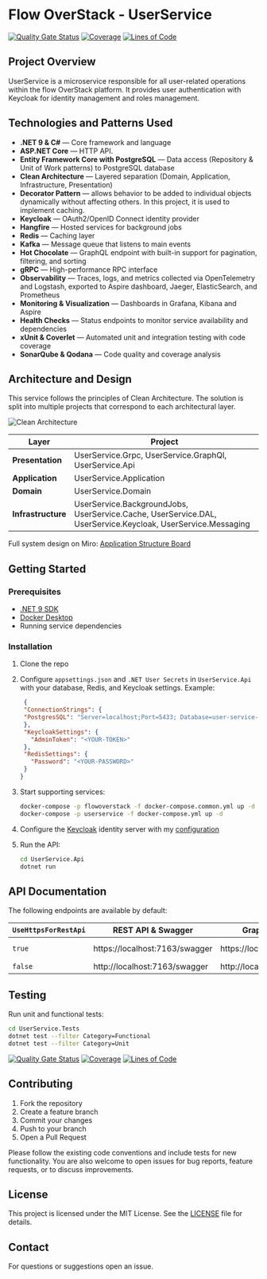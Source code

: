 # Flow OverStack - UserService
[![Quality Gate Status](https://sonarcloud.io/api/project_badges/measure?project=flow-OverStack_UserService&metric=alert_status)](https://sonarcloud.io/summary/new_code?id=flow-OverStack_UserService)
[![Coverage](https://sonarcloud.io/api/project_badges/measure?project=flow-OverStack_UserService&metric=coverage)](https://sonarcloud.io/summary/new_code?id=flow-OverStack_UserService)
[![Lines of Code](https://sonarcloud.io/api/project_badges/measure?project=flow-OverStack_UserService&metric=ncloc)](https://sonarcloud.io/summary/new_code?id=flow-OverStack_UserService)

## Project Overview

UserService is a microservice responsible for all user-related operations within the flow OverStack platform. It provides user authentication with Keycloak for identity management and roles management.

## Technologies and Patterns Used

* **.NET 9 & C#** — Core framework and language
* **ASP.NET Core** — HTTP API.
* **Entity Framework Core with PostgreSQL** — Data access (Repository & Unit of Work patterns) to PostgreSQL database
* **Clean Architecture** — Layered separation (Domain, Application, Infrastructure, Presentation)
* **Decorator Pattern** — allows behavior to be added to individual objects dynamically without affecting others. In this project, it is used to implement caching.
* **Keycloak** — OAuth2/OpenID Connect identity provider
* **Hangfire** — Hosted services for background jobs
* **Redis** — Caching layer
* **Kafka** — Message queue that listens to main events
* **Hot Chocolate** — GraphQL endpoint with built-in support for pagination, filtering, and sorting
* **gRPC** — High-performance RPC interface
* **Observability** — Traces, logs, and metrics collected via OpenTelemetry and Logstash, exported to Aspire dashboard, Jaeger, ElasticSearch, and Prometheus
* **Monitoring & Visualization** — Dashboards in Grafana, Kibana and Aspire
* **Health Checks** — Status endpoints to monitor service availability and dependencies
* **xUnit & Coverlet** — Automated unit and integration testing with code coverage
* **SonarQube & Qodana** — Code quality and coverage analysis

## Architecture and Design
This service follows the principles of Clean Architecture. The solution is split into multiple projects that correspond to each architectural layer.

![Clean Architecture](https://www.milanjovanovic.tech/blogs/mnw_017/clean_architecture.png?imwidth=1920)

| Layer | Project |
| ----- | ------- |
| **Presentation** | UserService.Grpc, UserService.GraphQl, UserService.Api |
| **Application** | UserService.Application |
| **Domain** | UserService.Domain |
| **Infrastructure** | UserService.BackgroundJobs, UserService.Cache, UserService.DAL, UserService.Keycloak, UserService.Messaging |

Full system design on Miro: [Application Structure Board](https://miro.com/app/board/uXjVLx6YYx4=/?share_link_id=993967197754)

## Getting Started

### Prerequisites

* [.NET 9 SDK](https://dotnet.microsoft.com/download)
* [Docker Desktop](https://docs.docker.com/desktop)
* Running service dependencies

### Installation

1. Clone the repo
2. Configure `appsettings.json` and `.NET User Secrets` in `UserService.Api` with your database, Redis, and Keycloak settings.
   Example: 
   ```json
    {
    "ConnectionStrings": {
    "PostgresSQL": "Server=localhost;Port=5433; Database=user-service-db; User Id=<YOUR-USER-ID>; Password=<YOUR-PASSWORD>"
    },
    "KeycloakSettings": {
      "AdminToken": "<YOUR-TOKEN>"
    },
    "RedisSettings": {
      "Password": "<YOUR-PASSWORD>"
    }
   }
   ```
3. Start supporting services:

   ```bash
   docker-compose -p flowoverstack -f docker-compose.common.yml up -d
   docker-compose -p userservice -f docker-compose.yml up -d
   ```
4. Configure the [Keycloak](https://www.keycloak.org/) identity server with my [configuration](https://docs.google.com/document/d/1LTFL4mZwN1-Y8lZyZLealjHX2HKZkry9yW52EQIAQcg/edit?usp=sharing)
5. Run the API:

   ```bash
   cd UserService.Api
   dotnet run
   ```
## API Documentation

The following endpoints are available by default:

| `UseHttpsForRestApi` | REST API & Swagger | GraphQL Endpoint | gRPC Endpoint |
| ------------------ | ------------------ | ---------------- | ------------- |
| `true` | https://localhost:7163/swagger |	https://localhost:7163/graphql | https://localhost:7163 http://localhost:5044 |
| `false`	| http://localhost:7163/swagger |	http://localhost:7163/graphql |	http://localhost:5044 |

## Testing

Run unit and functional tests:

```bash
cd UserService.Tests
dotnet test --filter Category=Functional
dotnet test --filter Category=Unit
```

[![Quality Gate Status](https://sonarcloud.io/api/project_badges/measure?project=flow-OverStack_UserService&metric=alert_status)](https://sonarcloud.io/summary/new_code?id=flow-OverStack_UserService)
[![Coverage](https://sonarcloud.io/api/project_badges/measure?project=flow-OverStack_UserService&metric=coverage)](https://sonarcloud.io/summary/new_code?id=flow-OverStack_UserService)
[![Lines of Code](https://sonarcloud.io/api/project_badges/measure?project=flow-OverStack_UserService&metric=ncloc)](https://sonarcloud.io/summary/new_code?id=flow-OverStack_UserService)

## Contributing

1. Fork the repository
2. Create a feature branch
3. Commit your changes
4. Push to your branch 
5. Open a Pull Request

Please follow the existing code conventions and include tests for new functionality.
You are also welcome to open issues for bug reports, feature requests, or to discuss improvements. 

## License

This project is licensed under the MIT License. See the [LICENSE](https://github.com/flow-OverStack/UserService/blob/master/LICENSE) file for details.

## Contact

For questions or suggestions open an issue.
